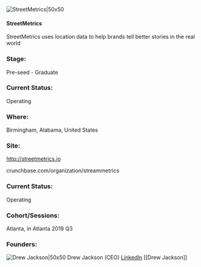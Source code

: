 

![StreetMetrics|50x50](https://res.cloudinary.com/crunchbase-production/image/upload/biccastyls1xubn3syyi)

#### StreetMetrics
StreetMetrics uses location data to help brands tell better stories in the real world

### Stage: 
Pre-seed - Graduate 

### Current Status: 
Operating

### Where:
Birmingham, Alabama, United States

### Site:
http://streetmetrics.io



crunchbase.com/organization/streammetrics

### Current Status: 
Operating

### Cohort/Sessions: 
Atlanta, in Atlanta 2019 Q3

### Founders: 

![Drew Jackson|50x50](https://apimg.techstars.com/connect/images/image_files/5d77ce88a36c1109650000fe/original/IMG_0261.jpg) Drew Jackson (CEO) [LinkedIn](https://linkedin.com/in/drewjackson110) [[Drew Jackson]]


